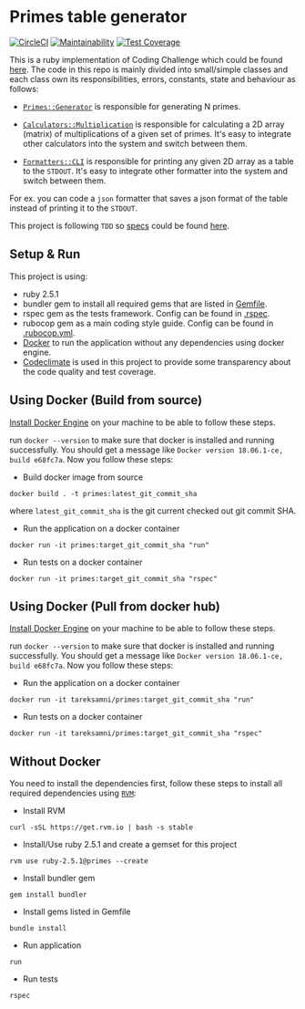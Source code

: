 # Primes table generator

[![CircleCI](https://circleci.com/gh/tareksamni/primes.svg?style=svg)](https://circleci.com/gh/tareksamni/primes)
[![Maintainability](https://api.codeclimate.com/v1/badges/3f293158d55acc67fbf2/maintainability)](https://codeclimate.com/github/tareksamni/primes/maintainability)
[![Test Coverage](https://api.codeclimate.com/v1/badges/3f293158d55acc67fbf2/test_coverage)](https://codeclimate.com/github/tareksamni/primes/test_coverage)

This is a ruby implementation of Coding Challenge which could be found [here][13].
The code in this repo is mainly divided into small/simple classes and each class own its responsibilities, errors, constants, state and behaviour as follows:

+ [`Primes::Generator`][1] is responsible for generating N primes.

+ [`Calculators::Multiplication`][2] is responsible for calculating a 2D array (matrix) of multiplications of a given set of primes. It's easy to integrate other calculators into the system and switch between them.

+ [`Formatters::CLI`][3] is responsible for printing any given 2D array as a table to the `STDOUT`. It's easy to integrate other formatter into the system and switch between them.

For ex. you can code a `json` formatter that saves a json format of the table instead of printing it to the `STDOUT`.

This project is following `TDD` so [specs][4] could be found [here][5].

## Setup & Run

This project is using:

+ ruby 2.5.1
+ bundler gem to install all required gems that are listed in [Gemfile][6].
+ rspec gem as the tests framework. Config can be found in [.rspec][7].
+ rubocop gem as a main coding style guide. Config can be found in [.rubocop.yml][8].
+ [Docker][9] to run the application without any dependencies using docker engine.
+ [Codeclimate][12] is used in this project to provide some transparency about the code quality and test coverage.

## Using Docker (Build from source)

[Install Docker Engine][10] on your machine to be able to follow these steps.

run `docker --version` to make sure that docker is installed and running successfully. You should get a message like `Docker version 18.06.1-ce, build e68fc7a`. Now you follow these steps:

+ Build docker image from source

```shell
docker build . -t primes:latest_git_commit_sha
```

where `latest_git_commit_sha` is the git current checked out git commit SHA.

+ Run the application on a docker container

```shell
docker run -it primes:target_git_commit_sha "run"
```

+ Run tests on a docker container

```shell
docker run -it primes:target_git_commit_sha "rspec"
```

## Using Docker (Pull from docker hub)

[Install Docker Engine][10] on your machine to be able to follow these steps.

run `docker --version` to make sure that docker is installed and running successfully. You should get a message like `Docker version 18.06.1-ce, build e68fc7a`. Now you follow these steps:

+ Run the application on a docker container

```shell
docker run -it tareksamni/primes:target_git_commit_sha "run"
```

+ Run tests on a docker container

```shell
docker run -it tareksamni/primes:target_git_commit_sha "rspec"
```

## Without Docker

You need to install the dependencies first, follow these steps to install all required dependencies using [`RVM`][11]:

+ Install RVM

```shell
curl -sSL https://get.rvm.io | bash -s stable
```

+ Install/Use ruby 2.5.1 and create a gemset for this project

```shell
rvm use ruby-2.5.1@primes --create
```

+ Install bundler gem

```shell
gem install bundler
```

+ Install gems listed in Gemfile

```shell
bundle install
```

+ Run application

```shell
run
```

+ Run tests

```shell
rspec
```

[1]: https://github.com/tareksamni/primes/blob/master/app/primes/generator.rb
[2]: https://github.com/tareksamni/primes/blob/master/app/calculators/multiplication.rb
[3]: https://github.com/tareksamni/primes/blob/master/app/formatters/cli.rb
[4]: http://rspec.info/
[5]: https://github.com/tareksamni/primes/tree/master/spec
[6]: https://github.com/tareksamni/primes/blob/master/Gemfile
[7]: https://github.com/tareksamni/primes/blob/master/.rspec
[8]: https://github.com/tareksamni/primes/blob/master/.rubocop.yml
[9]: https://www.docker.com/
[10]: https://docs.docker.com/docker-for-mac/install/
[11]: https://rvm.io/rvm/install
[12]: http://codeclimate.com/
[13]: https://github.com/tareksamni/primes/blob/master/CHALLENGE.md